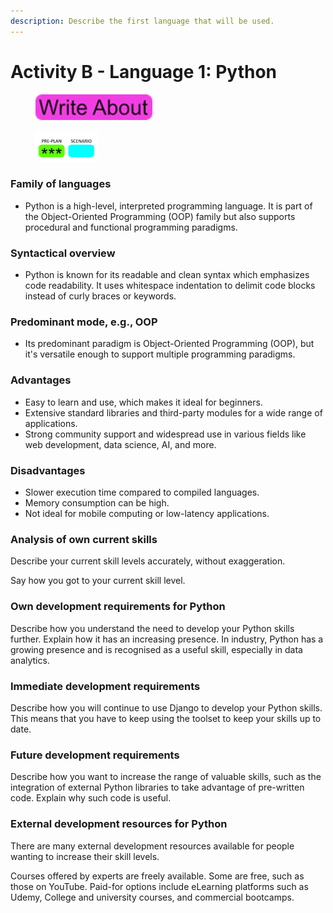 ```yaml
---
description: Describe the first language that will be used.
---
```


# Activity B - Language 1: Python

<div align="left">

<figure><img src=".gitbook/assets/image (12).png" alt=""><figcaption></figcaption></figure>

</div>

<div align="left">

<figure><img src=".gitbook/assets/image (121).png" alt=""><figcaption></figcaption></figure>

</div>

### Family of languages

* Python is a high-level, interpreted programming language. It is part of the Object-Oriented Programming (OOP) family but also supports procedural and functional programming paradigms.

### Syntactical overview

* Python is known for its readable and clean syntax which emphasizes code readability. It uses whitespace indentation to delimit code blocks instead of curly braces or keywords.

### Predominant mode, e.g., OOP

* Its predominant paradigm is Object-Oriented Programming (OOP), but it's versatile enough to support multiple programming paradigms.

### Advantages

* Easy to learn and use, which makes it ideal for beginners.
* Extensive standard libraries and third-party modules for a wide range of applications.
* Strong community support and widespread use in various fields like web development, data science, AI, and more.

### Disadvantages

* Slower execution time compared to compiled languages.
* Memory consumption can be high.
* Not ideal for mobile computing or low-latency applications.

### Analysis of own current skills

Describe your current skill levels accurately, without exaggeration.

Say how you got to your current skill level.

### Own development requirements for Python

Describe how you understand the need to develop your Python skills further. Explain how it has an increasing presence. In industry, Python has a growing presence and is recognised as a useful skill, especially in data analytics.

### Immediate development requirements

Describe how you will continue to use Django to develop your Python skills. This means that you have to keep using the toolset to keep your skills up to date.

### Future development requirements

Describe how you want to increase the range of valuable skills, such as the integration of external Python libraries to take advantage of pre-written code. Explain why such code is useful.

### External development resources for Python

There are many external development resources available for people wanting to increase their skill levels.

Courses offered by experts are freely available. Some are free, such as those on YouTube. Paid-for options include eLearning platforms such as Udemy, College and university courses, and commercial bootcamps.
